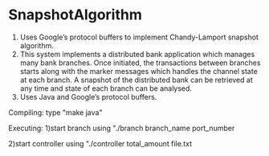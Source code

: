 # SnapshotAlgorithm

1) Uses Google’s protocol buffers to implement Chandy-Lamport snapshot algorithm.
2) This system implements a distributed bank application which manages many bank branches. Once initiated, the transactions between branches starts along with the marker messages which handles the channel state at each branch. A snapshot of the distributed bank can be retrieved at any time and state of each branch can be analysed.
3) Uses Java and Google’s protocol buffers.

Compiling:
type "make java"

Executing:
1)start branch using "./branch branch_name port_number

2)start controller using "./controller total_amount file.txt

